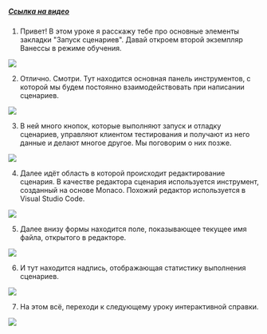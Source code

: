 ﻿##### [Ссылка на видео](https://youtu.be/1POoYvHo4Rc)

001. Привет! В этом уроке я расскажу тебе про основные элементы закладки "Запуск сценариев". Давай откроем второй экземпляр Ванессы в режиме обучения.

![](https://vanessa-files.do.bit-erp.ru/Doc/1.2.040.1/MD/Глава02/images/000_ОсновныеЭлементыЗакладкиЗапускСценариев.png)

002. Отлично. Смотри. Тут находится основная панель инструментов, с которой мы будем постоянно взаимодействовать при написании сценариев.

![](https://vanessa-files.do.bit-erp.ru/Doc/1.2.040.1/MD/Глава02/images/006_ОсновныеЭлементыЗакладкиЗапускСценариев.png)

003. В ней много кнопок, которые выполняют запуск и отладку сценариев, управляют клиентом тестирования и получают из него данные и делают многое другое. Мы поговорим о них позже.

![](https://vanessa-files.do.bit-erp.ru/Doc/1.2.040.1/MD/Глава02/images/014_ОсновныеЭлементыЗакладкиЗапускСценариев.png)

004. Далее идёт область в которой происходит редактирование сценария. В качестве редактора сценария используется инструмент, созданный на основе Monaco. Похожий редактор используется в Visual Studio Code.

![](https://vanessa-files.do.bit-erp.ru/Doc/1.2.040.1/MD/Глава02/images/017_ОсновныеЭлементыЗакладкиЗапускСценариев.png)

005. Далее внизу формы находится поле, показывающее текущее имя файла, открытого в редакторе.

![](https://vanessa-files.do.bit-erp.ru/Doc/1.2.040.1/MD/Глава02/images/022_ОсновныеЭлементыЗакладкиЗапускСценариев.png)

006. И тут находится надпись, отображающая статистику выполнения сценариев.

![](https://vanessa-files.do.bit-erp.ru/Doc/1.2.040.1/MD/Глава02/images/027_ОсновныеЭлементыЗакладкиЗапускСценариев.png)

007. На этом всё, переходи к следующему уроку интерактивной справки.

![](https://vanessa-files.do.bit-erp.ru/Doc/1.2.040.1/MD/Глава02/images/030_ОсновныеЭлементыЗакладкиЗапускСценариев.png)
